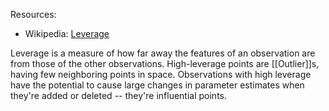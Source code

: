 Resources:
- Wikipedia: [Leverage](https://en.wikipedia.org/wiki/Leverage_(statistics))

Leverage is a measure of how far away the features of an observation are from those of the other observations. High-leverage points are [[Outlier]]s, having few neighboring points in space.
Observations with high leverage have the potential to cause large changes in parameter estimates when they're added or deleted -- they're influential points.

